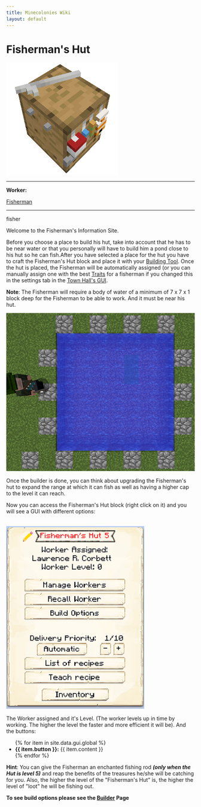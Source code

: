 ```yaml
---
title: Minecolonies Wiki
layout: default
---
```

# Fisherman's Hut

<div class="infobox box text-center">
    <img src="../../assets/images/buildings/fisherman_block.png" alt="Fisherman's Hut" />
    <hr />
    <div class="row section-text text-left">
        <div class="col">
        <p><strong>Worker:</strong></p>
        </div>
        <div class="col">
        <p><a href="../workers/fisherman">Fisherman</a></p>
        </div>
    </div>
    <hr />
    <recipe>fisher</recipe>
</div>

Welcome to the Fisherman's Information Site.

Before you choose a place to build his hut, take into account that he has to be near water or that you personally will have to build him a pond close to his hut so he can fish.After you have selected a place for the hut you have to craft the Fisherman's Hut block and place it with your [Building Tool](../items/buildingtool). Once the hut is placed, the Fisherman will be automatically assigned (or you can manually assign one with the best [Traits](../systems/workerinfo) for a fisherman if you changed this in the settings tab in the [Town Hall's GUI](../../source/buildings/townhall).

**Note**: The Fisherman will require a body of water of a minimum of 7 x 7 x 1 block deep for the Fisherman to be able to work. And it must be near his hut.

<p style="text-align:center;"><img src="../../assets/images/workers/pond.png" alt="Pond"></p>

Once the builder is done, you can think about upgrading the Fisherman's hut to expand the range at which it can fish as well as having a higher cap to the level it can reach.

Now you can access the Fisherman's Hut block (right click on it) and you will see a GUI with different options:

<br>
<div class="row">
  <div class="col-sm-12 col-md">
    <img src="../../assets/images/gui/fishermangui.png" class="img-fluid mx-auto" alt="Fisherman GUI">
</div>
  <div class="col-sm-12 col-md">
    <p>The Worker assigned and it's Level. (The worker levels up in time by working. The 
higher the level the faster and more efficient it will be). And the buttons:</p>
    <ul>
      {% for item in site.data.gui.global %}
        <li><strong>{{ item.button }}:</strong> {{ item.content }}</li>
      {% endfor %}
    </ul>
  </div>
</div>

**Hint**: You can give the Fisherman an enchanted fishing rod **_(only when the Hut is level 5)_** and reap the benefits of the treasures he/she will be catching for you. Also, the higher the level of the "Fisherman's Hut" is, the higher the level of "loot" he will be fishing out.

**To see build options please see the [Builder](../../source/workers/builder) Page**

